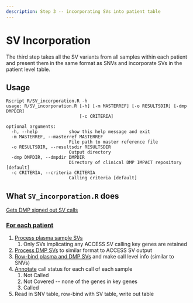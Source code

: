 ```yaml
---
description: Step 3 -- incorporating SVs into patient table
---
```


# SV Incorporation

The third step takes all the SV variants from all samples within each patient and present them in the same format as SNVs and incorporate SVs in the patient level table. 

## Usage

```text
Rscript R/SV_incorporation.R -h                                     
usage: R/SV_incorporation.R [-h] [-m MASTERREF] [-o RESULTSDIR] [-dmp DMPDIR]
                            [-c CRITERIA]

optional arguments:
  -h, --help            show this help message and exit
  -m MASTERREF, --masterref MASTERREF
                        File path to master reference file
  -o RESULTSDIR, --resultsdir RESULTSDIR
                        Output directory
  -dmp DMPDIR, --dmpdir DMPDIR
                        Directory of clinical DMP IMPACT repository [default]
  -c CRITERIA, --criteria CRITERIA
                        Calling criteria [default]
```

## What `SV_incorporation.R` does

[Gets DMP signed out SV calls](https://github.com/msk-access/access_data_analysis/blob/17a26eea455707c82824493ebc597d9850d47e82/R/SV_incorporation.R#L20-L24)

### [For each patient](https://github.com/msk-access/access_data_analysis/blob/17a26eea455707c82824493ebc597d9850d47e82/R/SV_incorporation.R#L30)

1. [Process plasma sample SVs ](https://github.com/msk-access/access_data_analysis/blob/17a26eea455707c82824493ebc597d9850d47e82/R/SV_incorporation.R#L34-L39)
   1. Only SVs implicating any ACCESS SV calling key genes are retained
2. [Process DMP SVs](https://github.com/msk-access/access_data_analysis/blob/17a26eea455707c82824493ebc597d9850d47e82/R/SV_incorporation.R#L41-L55) to similar format to ACCESS SV output
3. [Row-bind plasma and DMP SVs](https://github.com/msk-access/access_data_analysis/blob/17a26eea455707c82824493ebc597d9850d47e82/R/SV_incorporation.R#L56-L77) and make call level info \(similar to SNVs\)
4. [Annotate](https://github.com/msk-access/access_data_analysis/blob/17a26eea455707c82824493ebc597d9850d47e82/R/SV_incorporation.R#L80-L100) call status for each call of each sample
   1. Not Called
   2. Not Covered -- none of the genes in key genes
   3. Called
5. Read in SNV table, row-bind with SV table, write out table

